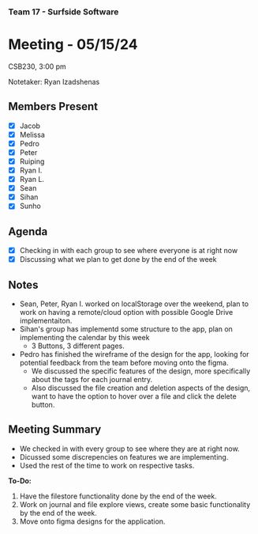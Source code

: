 ### Team 17 - Surfside Software
# Meeting - 05/15/24   
CSB230, 3:00 pm

Notetaker: Ryan Izadshenas

## Members Present
- [x] Jacob
- [x] Melissa
- [x] Pedro
- [x] Peter
- [x] Ruiping
- [x] Ryan I.
- [x] Ryan L.
- [x] Sean
- [x] Sihan
- [x] Sunho

## Agenda
- [x] Checking in with each group to see where everyone is at right now
- [x] Discussing what we plan to get done by the end of the week 

## Notes
- Sean, Peter, Ryan I. worked on localStorage over the weekend, plan to work on having a remote/cloud option with possible Google Drive implementaiton. 
- Sihan's group has implementd some structure to the app, plan on implementing the calendar by this week 
  - 3 Buttons, 3 different pages. 
- Pedro has finished the wireframe of the design for the app, looking for potential feedback from the team before moving onto the figma. 
  - We discussed the specific features of the design, more specifically about the tags for each journal entry. 
  - Also discussed the file creation and deletion aspects of the design, want to have the option to hover over a file and click the delete button. 


## Meeting Summary
- We checked in with every group to see where they are at right now. 
- Dicussed some discrepencies on features we are implementing. 
- Used the rest of the time to work on respective tasks. 



**To-Do:**
1. Have the filestore functionality done by the end of the week.
2. Work on journal and file explore views, create some basic functionality by the end of the week.
3. Move onto figma designs for the application. 